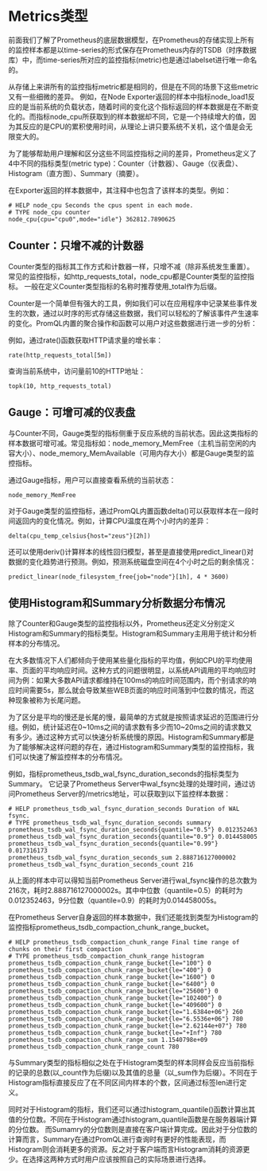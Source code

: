 # Metrics类型

前面我们了解了Prometheus的底层数据模型，在Prometheus的存储实现上所有的监控样本都是以time-series的形式保存在Prometheus内存的TSDB（时序数据库）中，而time-series所对应的监控指标\(metric\)也是通过labelset进行唯一命名的。

从存储上来讲所有的监控指标metric都是相同的，但是在不同的场景下这些metric又有一些细微的差异。 例如，在Node Exporter返回的样本中指标node\_load1反应的是当前系统的负载状态，随着时间的变化这个指标返回的样本数据是在不断变化的。而指标node\_cpu所获取到的样本数据却不同，它是一个持续增大的值，因为其反应的是CPU的累积使用时间，从理论上讲只要系统不关机，这个值是会无限变大的。

为了能够帮助用户理解和区分这些不同监控指标之间的差异，Prometheus定义了4中不同的指标类型\(metric type\)：Counter（计数器）、Gauge（仪表盘）、Histogram（直方图）、Summary（摘要）。

在Exporter返回的样本数据中，其注释中也包含了该样本的类型。例如：

```text
# HELP node_cpu Seconds the cpus spent in each mode.
# TYPE node_cpu counter
node_cpu{cpu="cpu0",mode="idle"} 362812.7890625
```

## Counter：只增不减的计数器

Counter类型的指标其工作方式和计数器一样，只增不减（除非系统发生重置）。常见的监控指标，如http\_requests\_total，node\_cpu都是Counter类型的监控指标。 一般在定义Counter类型指标的名称时推荐使用\_total作为后缀。

Counter是一个简单但有强大的工具，例如我们可以在应用程序中记录某些事件发生的次数，通过以时序的形式存储这些数据，我们可以轻松的了解该事件产生速率的变化。PromQL内置的聚合操作和函数可以用户对这些数据进行进一步的分析：

例如，通过rate\(\)函数获取HTTP请求量的增长率：

```text
rate(http_requests_total[5m])
```

查询当前系统中，访问量前10的HTTP地址：

```text
topk(10, http_requests_total)
```

## Gauge：可增可减的仪表盘

与Counter不同，Gauge类型的指标侧重于反应系统的当前状态。因此这类指标的样本数据可增可减。常见指标如：node\_memory\_MemFree（主机当前空闲的内容大小）、node\_memory\_MemAvailable（可用内存大小）都是Gauge类型的监控指标。

通过Gauge指标，用户可以直接查看系统的当前状态：

```text
node_memory_MemFree
```

对于Gauge类型的监控指标，通过PromQL内置函数delta\(\)可以获取样本在一段时间返回内的变化情况。例如，计算CPU温度在两个小时内的差异：

```text
delta(cpu_temp_celsius{host="zeus"}[2h])
```

还可以使用deriv\(\)计算样本的线性回归模型，甚至是直接使用predict\_linear\(\)对数据的变化趋势进行预测。例如，预测系统磁盘空间在4个小时之后的剩余情况：

```text
predict_linear(node_filesystem_free{job="node"}[1h], 4 * 3600)
```

## 使用Histogram和Summary分析数据分布情况

除了Counter和Gauge类型的监控指标以外，Prometheus还定义分别定义Histogram和Summary的指标类型。Histogram和Summary主用用于统计和分析样本的分布情况。

在大多数情况下人们都倾向于使用某些量化指标的平均值，例如CPU的平均使用率、页面的平均响应时间。这种方式的问题很明显，以系统API调用的平均响应时间为例：如果大多数API请求都维持在100ms的响应时间范围内，而个别请求的响应时间需要5s，那么就会导致某些WEB页面的响应时间落到中位数的情况，而这种现象被称为长尾问题。

为了区分是平均的慢还是长尾的慢，最简单的方式就是按照请求延迟的范围进行分组。例如，统计延迟在0~10ms之间的请求数有多少而10~20ms之间的请求数又有多少。通过这种方式可以快速分析系统慢的原因。Histogram和Summary都是为了能够解决这样问题的存在，通过Histogram和Summary类型的监控指标，我们可以快速了解监控样本的分布情况。

例如，指标prometheus\_tsdb\_wal\_fsync\_duration\_seconds的指标类型为Summary。 它记录了Prometheus Server中wal\_fsync处理的处理时间，通过访问Prometheus Server的/metrics地址，可以获取到以下监控样本数据：

```text
# HELP prometheus_tsdb_wal_fsync_duration_seconds Duration of WAL fsync.
# TYPE prometheus_tsdb_wal_fsync_duration_seconds summary
prometheus_tsdb_wal_fsync_duration_seconds{quantile="0.5"} 0.012352463
prometheus_tsdb_wal_fsync_duration_seconds{quantile="0.9"} 0.014458005
prometheus_tsdb_wal_fsync_duration_seconds{quantile="0.99"} 0.017316173
prometheus_tsdb_wal_fsync_duration_seconds_sum 2.888716127000002
prometheus_tsdb_wal_fsync_duration_seconds_count 216
```

从上面的样本中可以得知当前Prometheus Server进行wal\_fsync操作的总次数为216次，耗时2.888716127000002s。其中中位数（quantile=0.5）的耗时为0.012352463，9分位数（quantile=0.9）的耗时为0.014458005s。

在Prometheus Server自身返回的样本数据中，我们还能找到类型为Histogram的监控指标prometheus\_tsdb\_compaction\_chunk\_range\_bucket。

```text
# HELP prometheus_tsdb_compaction_chunk_range Final time range of chunks on their first compaction
# TYPE prometheus_tsdb_compaction_chunk_range histogram
prometheus_tsdb_compaction_chunk_range_bucket{le="100"} 0
prometheus_tsdb_compaction_chunk_range_bucket{le="400"} 0
prometheus_tsdb_compaction_chunk_range_bucket{le="1600"} 0
prometheus_tsdb_compaction_chunk_range_bucket{le="6400"} 0
prometheus_tsdb_compaction_chunk_range_bucket{le="25600"} 0
prometheus_tsdb_compaction_chunk_range_bucket{le="102400"} 0
prometheus_tsdb_compaction_chunk_range_bucket{le="409600"} 0
prometheus_tsdb_compaction_chunk_range_bucket{le="1.6384e+06"} 260
prometheus_tsdb_compaction_chunk_range_bucket{le="6.5536e+06"} 780
prometheus_tsdb_compaction_chunk_range_bucket{le="2.62144e+07"} 780
prometheus_tsdb_compaction_chunk_range_bucket{le="+Inf"} 780
prometheus_tsdb_compaction_chunk_range_sum 1.1540798e+09
prometheus_tsdb_compaction_chunk_range_count 780
```

与Summary类型的指标相似之处在于Histogram类型的样本同样会反应当前指标的记录的总数\(以\_count作为后缀\)以及其值的总量（以\_sum作为后缀）。不同在于Histogram指标直接反应了在不同区间内样本的个数，区间通过标签len进行定义。

同时对于Histogram的指标，我们还可以通过histogram\_quantile\(\)函数计算出其值的分位数。不同在于Histogram通过histogram\_quantile函数是在服务器端计算的分位数。 而Sumamry的分位数则是直接在客户端计算完成。因此对于分位数的计算而言，Summary在通过PromQL进行查询时有更好的性能表现，而Histogram则会消耗更多的资源。反之对于客户端而言Histogram消耗的资源更少。在选择这两种方式时用户应该按照自己的实际场景进行选择。

